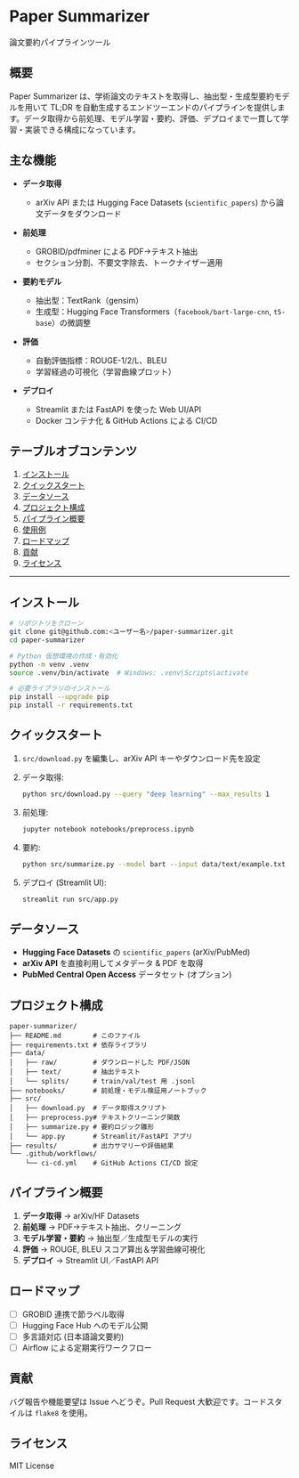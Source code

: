 # Paper Summarizer

論文要約パイプラインツール

## 概要

Paper Summarizer は、学術論文のテキストを取得し、抽出型・生成型要約モデルを用いて TL;DR を自動生成するエンドツーエンドのパイプラインを提供します。データ取得から前処理、モデル学習・要約、評価、デプロイまで一貫して学習・実装できる構成になっています。

## 主な機能

* **データ取得**

  * arXiv API または Hugging Face Datasets (`scientific_papers`) から論文データをダウンロード
* **前処理**

  * GROBID/pdfminer による PDF→テキスト抽出
  * セクション分割、不要文字除去、トークナイザー適用
* **要約モデル**

  * 抽出型：TextRank（gensim）
  * 生成型：Hugging Face Transformers（`facebook/bart-large-cnn`, `t5-base`）の微調整
* **評価**

  * 自動評価指標：ROUGE-1/2/L、BLEU
  * 学習経過の可視化（学習曲線プロット）
* **デプロイ**

  * Streamlit または FastAPI を使った Web UI/API
  * Docker コンテナ化 & GitHub Actions による CI/CD

## テーブルオブコンテンツ

1. [インストール](#インストール)
2. [クイックスタート](#クイックスタート)
3. [データソース](#データソース)
4. [プロジェクト構成](#プロジェクト構成)
5. [パイプライン概要](#パイプライン概要)
6. [使用例](#使用例)
7. [ロードマップ](#ロードマップ)
8. [貢献](#貢献)
9. [ライセンス](#ライセンス)

---

## インストール

```bash
# リポジトリをクローン
git clone git@github.com:<ユーザー名>/paper-summarizer.git
cd paper-summarizer

# Python 仮想環境の作成・有効化
python -m venv .venv
source .venv/bin/activate  # Windows: .venv\Scripts\activate

# 必要ライブラリのインストール
pip install --upgrade pip
pip install -r requirements.txt
```

## クイックスタート

1. `src/download.py` を編集し、arXiv API キーやダウンロード先を設定
2. データ取得:

   ```bash
   python src/download.py --query "deep learning" --max_results 1
   ```
3. 前処理:

   ```bash
   jupyter notebook notebooks/preprocess.ipynb
   ```
4. 要約:

   ```bash
   python src/summarize.py --model bart --input data/text/example.txt --output results/summary.txt
   ```
5. デプロイ (Streamlit UI):

   ```bash
   streamlit run src/app.py
   ```

## データソース

* **Hugging Face Datasets** の `scientific_papers` (arXiv/PubMed)
* **arXiv API** を直接利用してメタデータ & PDF を取得
* **PubMed Central Open Access** データセット (オプション)

## プロジェクト構成

```
paper-summarizer/
├── README.md        # このファイル
├── requirements.txt # 依存ライブラリ
├── data/
│   ├── raw/         # ダウンロードした PDF/JSON
│   ├── text/        # 抽出テキスト
│   └── splits/      # train/val/test 用 .jsonl
├── notebooks/       # 前処理・モデル検証用ノートブック
├── src/
│   ├── download.py  # データ取得スクリプト
│   ├── preprocess.py# テキストクリーニング関数
│   ├── summarize.py # 要約ロジック雛形
│   └── app.py       # Streamlit/FastAPI アプリ
├── results/         # 出力サマリーや評価結果
└── .github/workflows/
    └── ci-cd.yml    # GitHub Actions CI/CD 設定
```

## パイプライン概要

1. **データ取得** → arXiv/HF Datasets
2. **前処理** → PDF→テキスト抽出、クリーニング
3. **モデル学習・要約** → 抽出型／生成型モデルの実行
4. **評価** → ROUGE, BLEU スコア算出＆学習曲線可視化
5. **デプロイ** → Streamlit UI／FastAPI API


## ロードマップ  
- [ ] GROBID 連携で節ラベル取得  
- [ ] Hugging Face Hub へのモデル公開  
- [ ] 多言語対応 (日本語論文要約)  
- [ ] Airflow による定期実行ワークフロー  

## 貢献  
バグ報告や機能要望は Issue へどうぞ。Pull Request 大歓迎です。コードスタイルは `flake8` を使用。

## ライセンス  
MIT License  

